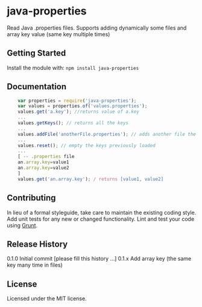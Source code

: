 # java-properties

Read Java .properties files. Supports adding dynamically some files and array key value (same key multiple times)

## Getting Started
Install the module with: `npm install java-properties`

## Documentation
```javascript
    var properties = require('java-properties');
    var values = properties.of('values.properties');
    values.get('a.key'); //returns value of a.key
    ...
    values.getKeys(); // returns all the keys
    ...
    values.addFile('anotherFile.properties'); // adds another file the properties list
    ...
    values.reset(); // empty the keys previously loaded
    ...
    [ -- .properties file
    an.array.key=value1
    an.array.key=value2
    ]
    values.get('an.array.key'); / returns [value1, value2]
```
## Contributing
In lieu of a formal styleguide, take care to maintain the existing coding style. Add unit tests for any new or changed functionality. Lint and test your code using [Grunt](http://gruntjs.com/).

## Release History
0.1.0 Initial commit
[please fill this history ...]
0.1.x Add array key (the same key many time in files)

## License
Licensed under the MIT license.
